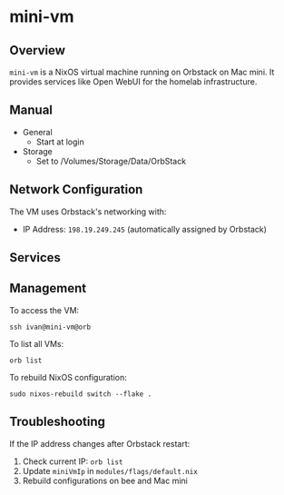 # mini-vm

## Overview

`mini-vm` is a NixOS virtual machine running on Orbstack on Mac mini. It provides services like Open WebUI for the homelab infrastructure.

## Manual

- General
  - Start at login
- Storage
  - Set to /Volumes/Storage/Data/OrbStack

## Network Configuration

The VM uses Orbstack's networking with:
- IP Address: `198.19.249.245` (automatically assigned by Orbstack)

## Services

## Management

To access the VM:

```console
ssh ivan@mini-vm@orb
```

To list all VMs:

```console
orb list
```

To rebuild NixOS configuration:

```console
sudo nixos-rebuild switch --flake .
```

## Troubleshooting

If the IP address changes after Orbstack restart:
1. Check current IP: `orb list`
2. Update `miniVmIp` in `modules/flags/default.nix`
3. Rebuild configurations on bee and Mac mini
